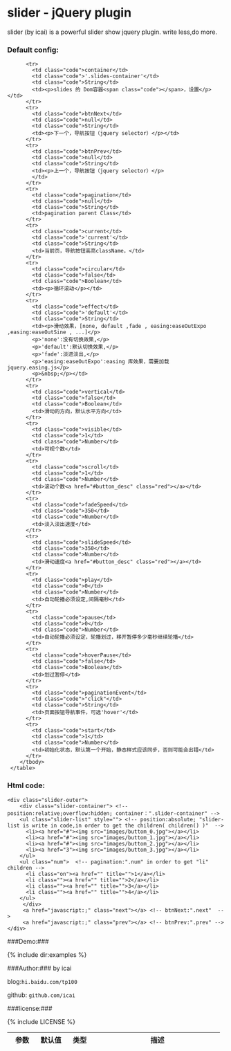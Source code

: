slider - jQuery plugin
=======

slider (by icai)  is a  powerful slider show jquery plugin. write less,do more.


### Default config: ###
<table class="classtable" cellspacing="0">
	    <thead>
	      <tr>
	        <th width="14%">参数</th>
	        <th width="13%">默认值</th>
	        <th width="14%">类型</th>
	        <th width="59%">描述</th>
	      </tr>
	    </thead>
	    <tbody>
	    
	      <tr>
	        <td class="code">container</td>
	        <td class="code">'.slides-container'</td>
	        <td class="code">String</td>        
	        <td><p>slides 的 Dom容器<span class="code"></span>，设置</p></td>                    
	      </tr>    
	      <tr>
	        <td class="code">btnNext</td>
	        <td class="code">null</td>
	        <td class="code">String</td>        
	        <td><p>下一个，导航按钮（jquery selector）</p></td>                    
	      </tr>
	      <tr>
	        <td class="code">btnPrev</td>
	        <td class="code">null</td>
	        <td class="code">String</td>        
	        <td><p>上一个，导航按钮（jquery selector）</p>
	        </td>                    
	      </tr>
	      <tr>
	        <td class="code">pagination</td>
	        <td class="code">null</td>
	        <td class="code">String</td>        
	        <td>pagination parent Class</td>                    
	      </tr>
	      <tr>
	        <td class="code">current</td>
	        <td class="code">'current'</td>
	        <td class="code">String</td>        
	        <td>当前页，导航按钮高亮className，</td>                    
	      </tr>
	      <tr>
	        <td class="code">circular</td>
	        <td class="code">false</td>
	        <td class="code">Boolean</td>        
	        <td><p>循环滚动</p></td>                    
	      </tr>
	      <tr>
	        <td class="code">effect</td>
	        <td class="code">'default'</td>
	        <td class="code">String</td>        
	        <td><p>滑动效果，[none, default ,fade , easing:easeOutExpo ,easing:easeOutSine , ...]</p>
            <p>'none':没有切换效果,</p>
            <p>'default':默认切换效果,</p>
            <p>'fade':淡进淡出,</p>
            <p>'easing:easeOutExpo':easing 库效果，需要加载jquery.easing.js</p>
            <p>&nbsp;</p></td>                    
	      </tr>
	      <tr>
	        <td class="code">vertical</td>
	        <td class="code">false</td>
	        <td class="code">Boolean</td>        
	        <td>滑动的方向，默认水平方向</td>                    
	      </tr>            
	      <tr>
	        <td class="code">visible</td>
	        <td class="code">1</td>
	        <td class="code">Number</td>        
	        <td>可视个数</td>                    
	      </tr>       
	      <tr>
	        <td class="code">scroll</td>
	        <td class="code">1</td>
	        <td class="code">Number</td>        
	        <td>滚动个数<a href="#button_desc" class="red"></a></td>                    
	      </tr>
	      <tr>
	        <td class="code">fadeSpeed</td>
	        <td class="code">350</td>
	        <td class="code">Number</td>        
	        <td>淡入淡出速度</td>                            
	      </tr>      
	      <tr>
	        <td class="code">slideSpeed</td>
	        <td class="code">350</td>
	        <td class="code">Number</td>        
	        <td>滑动速度<a href="#button_desc" class="red"></a></td>                    
	      </tr>
	      <tr>
	        <td class="code">play</td>
	        <td class="code">0</td>
	        <td class="code">Number</td>        
	        <td>自动轮播必须设定,间隔毫秒</td>                    
	      </tr>            
	      <tr>
	        <td class="code">pause</td>
	        <td class="code">0</td>
	        <td class="code">Number</td>        
	        <td>自动轮播必须设定，轮播划过，移开暂停多少毫秒继续轮播</td>                    
	      </tr>       
	      <tr>
	        <td class="code">hoverPause</td>
	        <td class="code">false</td>
	        <td class="code">Boolean</td>        
	        <td>划过暂停</td>                    
	      </tr>       
	      <tr>
	        <td class="code">paginationEvent</td>
	        <td class="code">"click"</td>
	        <td class="code">String</td>        
	        <td>页面按钮导航事件，可选'hover'</td>                    
	      </tr>             
	      <tr>
	        <td class="code">start</td>
	        <td class="code">1</td>
	        <td class="code">Number</td>        
	        <td>初始化状态，默认第一个开始，静态样式应该同步，否则可能会出错</td>                    
	      </tr>        
	    </tbody>
	 </table>



### Html code: ###

    <div class="slider-outer">
    	<div class="slider-container"> <!-- position:relative;overflow:hidden; container：".slider-container" -->
    	<ul class="slider-list" style=""> <!-- position:absolute; "slider-list is write in code,in order to get the children( children() )"  -->
    	  <li><a href="#"><img src="images/buttom_0.jpg"></a></li>
    	  <li><a href="#"><img src="images/buttom_1.jpg"></a></li>
    	  <li><a href="#"><img src="images/buttom_2.jpg"></a></li>
    	  <li><a href="3"><img src="images/buttom_3.jpg"></a></li>
    	</ul>
    	<ul class="num">  <!-- pagination:".num" in order to get "li" children -->
    	  <li class="on"><a href="" title="">1</a></li>
    	  <li class=""><a href="" title="">2</a></li>
    	  <li class=""><a href="" title="">3</a></li>
    	  <li class=""><a href="" title="">4</a></li>
    	</ul>
    	 </div>
    	 <a href="javascript:;" class="next"></a> <!-- btnNext:".next"  -->
    	 <a href="javascript:;" class="prev"></a> <!-- btnPrev:".prev" -->
    </div>



###Demo:###

{% include dir:examples  %}


###Author:###
by icai 

blog:`hi.baidu.com/tp100`

github: `github.com/icai`


###license:###

{% include LICENSE %}



